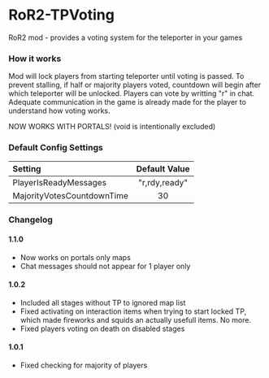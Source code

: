 # RoR2-TPVoting
RoR2 mod - provides a voting system for the teleporter in your games

### How it works
Mod will lock players from starting teleporter until voting is passed. To prevent stalling, if half or majority players voted, countdown will begin after which teleporter will be unlocked. Players can vote by writting "r" in chat.  Adequate communication in the game is already made for the player to understand how voting works.

NOW WORKS WITH PORTALS! (void is intentionally excluded)

### Default Config Settings
| Setting                       | Default Value       |
| :---------------------------- | :-----------------: |
| PlayerIsReadyMessages         |       "r,rdy,ready" |
| MajorityVotesCountdownTime    |                  30 |


### Changelog
#### 1.1.0
- Now works on portals only maps
- Chat messages should not appear for 1 player only
#### 1.0.2
- Included all stages without TP to ignored map list
- Fixed activating on interaction items when trying to start locked TP, which made fireworks and squids an actually usefull items. No more.
- Fixed players voting on death on disabled stages
#### 1.0.1
- Fixed checking for majority of players